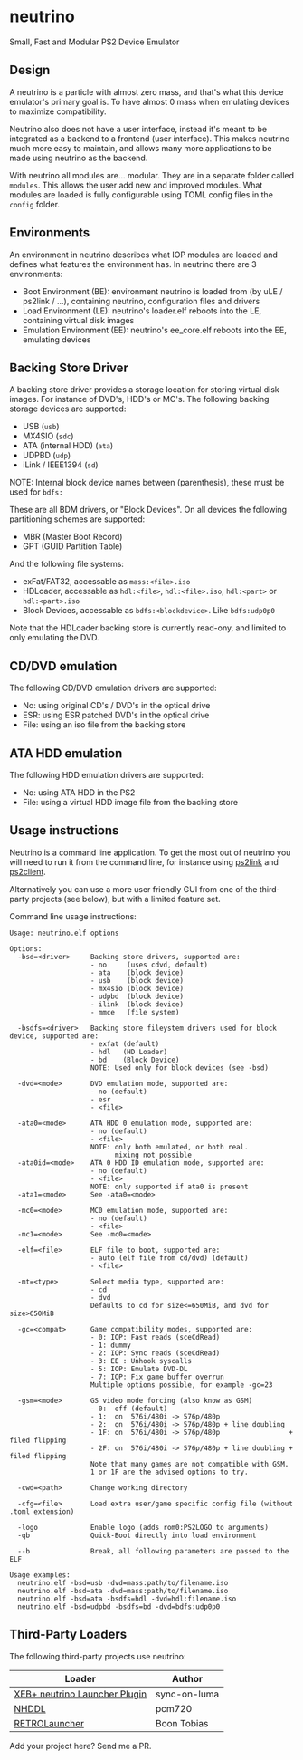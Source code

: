 # neutrino
Small, Fast and Modular PS2 Device Emulator

## Design
A neutrino is a particle with almost zero mass, and that's what this device emulator's primary goal is. To have almost 0 mass when emulating devices to maximize compatibility.

Neutrino also does not have a user interface, instead it's meant to be integrated as a backend to a frontend (user interface). This makes neutrino much more easy to maintain, and allows many more applications to be made using neutrino as the backend.

With neutrino all modules are... modular. They are in a separate folder called `modules`. This allows the user add new and improved modules. What modules are loaded is fully configurable using TOML config files in the `config` folder.

## Environments
An environment in neutrino describes what IOP modules are loaded and defines what features the environment has. In neutrino there are 3 environments:
- Boot Environment (BE): environment neutrino is loaded from (by uLE / ps2link / ...), containing neutrino, configuration files and drivers
- Load Environment (LE): neutrino's loader.elf reboots into the LE, containing virtual disk images
- Emulation Environment (EE): neutrino's ee_core.elf reboots into the EE, emulating devices

## Backing Store Driver
A backing store driver provides a storage location for storing virtual disk images. For instance of DVD's, HDD's or MC's.
The following backing storage devices are supported:
- USB (`usb`)
- MX4SIO (`sdc`)
- ATA (internal HDD) (`ata`)
- UDPBD (`udp`)
- iLink / IEEE1394 (`sd`)

NOTE: Internal block device names between (parenthesis), these must be used for `bdfs:`

These are all BDM drivers, or "Block Devices". On all devices the following partitioning schemes are supported:
- MBR (Master Boot Record)
- GPT (GUID Partition Table)

And the following file systems:
- exFat/FAT32, accessable as `mass:<file>.iso`
- HDLoader, accessable as `hdl:<file>`, `hdl:<file>.iso`, `hdl:<part>` or `hdl:<part>.iso`
- Block Devices, accessable as `bdfs:<blockdevice>`. Like `bdfs:udp0p0`

Note that the HDLoader backing store is currently read-ony, and limited to only emulating the DVD.

## CD/DVD emulation
The following CD/DVD emulation drivers are supported:
- No: using original CD's / DVD's in the optical drive
- ESR: using ESR patched DVD's in the optical drive
- File: using an iso file from the backing store

## ATA HDD emulation
The following HDD emulation drivers are supported:
- No: using ATA HDD in the PS2
- File: using a virtual HDD image file from the backing store

## Usage instructions
Neutrino is a command line application. To get the most out of neutrino you will need to run it from the command line, for instance using [ps2link](https://github.com/ps2dev/ps2link) and [ps2client](https://github.com/ps2dev/ps2client).

Alternatively you can use a more user friendly GUI from one of the third-party projects (see below), but with a limited feature set.

Command line usage instructions:

```
Usage: neutrino.elf options

Options:
  -bsd=<driver>     Backing store drivers, supported are:
                    - no     (uses cdvd, default)
                    - ata    (block device)
                    - usb    (block device)
                    - mx4sio (block device)
                    - udpbd  (block device)
                    - ilink  (block device)
                    - mmce   (file system)

  -bsdfs=<driver>   Backing store fileystem drivers used for block device, supported are:
                    - exfat (default)
                    - hdl   (HD Loader)
                    - bd    (Block Device)
                    NOTE: Used only for block devices (see -bsd)

  -dvd=<mode>       DVD emulation mode, supported are:
                    - no (default)
                    - esr
                    - <file>

  -ata0=<mode>      ATA HDD 0 emulation mode, supported are:
                    - no (default)
                    - <file>
                    NOTE: only both emulated, or both real.
                          mixing not possible
  -ata0id=<mode>    ATA 0 HDD ID emulation mode, supported are:
                    - no (default)
                    - <file>
                    NOTE: only supported if ata0 is present
  -ata1=<mode>      See -ata0=<mode>

  -mc0=<mode>       MC0 emulation mode, supported are:
                    - no (default)
                    - <file>
  -mc1=<mode>       See -mc0=<mode>

  -elf=<file>       ELF file to boot, supported are:
                    - auto (elf file from cd/dvd) (default)
                    - <file>

  -mt=<type>        Select media type, supported are:
                    - cd
                    - dvd
                    Defaults to cd for size<=650MiB, and dvd for size>650MiB

  -gc=<compat>      Game compatibility modes, supported are:
                    - 0: IOP: Fast reads (sceCdRead)
                    - 1: dummy
                    - 2: IOP: Sync reads (sceCdRead)
                    - 3: EE : Unhook syscalls
                    - 5: IOP: Emulate DVD-DL
                    - 7: IOP: Fix game buffer overrun
                    Multiple options possible, for example -gc=23

  -gsm=<mode>       GS video mode forcing (also know as GSM)
                    - 0:  off (default)
                    - 1:  on  576i/480i -> 576p/480p
                    - 2:  on  576i/480i -> 576p/480p + line doubling
                    - 1F: on  576i/480i -> 576p/480p                 + filed flipping
                    - 2F: on  576i/480i -> 576p/480p + line doubling + filed flipping
                    Note that many games are not compatible with GSM.
                    1 or 1F are the advised options to try.

  -cwd=<path>       Change working directory

  -cfg=<file>       Load extra user/game specific config file (without .toml extension)

  -logo             Enable logo (adds rom0:PS2LOGO to arguments)
  -qb               Quick-Boot directly into load environment

  --b               Break, all following parameters are passed to the ELF

Usage examples:
  neutrino.elf -bsd=usb -dvd=mass:path/to/filename.iso
  neutrino.elf -bsd=ata -dvd=mass:path/to/filename.iso
  neutrino.elf -bsd=ata -bsdfs=hdl -dvd=hdl:filename.iso
  neutrino.elf -bsd=udpbd -bsdfs=bd -dvd=bdfs:udp0p0
```

## Third-Party Loaders
The following third-party projects use neutrino:

Loader | Author
-|-
[XEB+ neutrino Launcher Plugin](https://github.com/sync-on-luma/xebplus-neutrino-loader-plugin) | sync-on-luma
[NHDDL](https://github.com/pcm720/nhddl) | pcm720
[RETROLauncher](https://github.com/Spaghetticode-Boon-Tobias/RETROLauncher) | Boon Tobias

Add your project here? Send me a PR.

